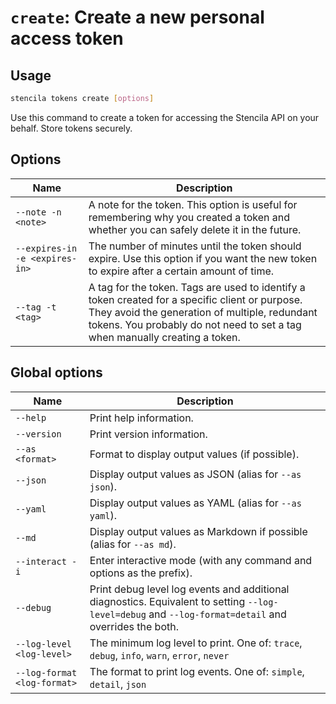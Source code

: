 <!-- Generated from doc comments in Rust. Do not edit. -->

# `create`: Create a new personal access token

## Usage

```sh
stencila tokens create [options]
```

Use this command to create a token for accessing the Stencila API on your behalf. Store tokens securely.

## Options

| Name                           | Description                                                                                                                                                                                                                     |
| ------------------------------ | ------------------------------------------------------------------------------------------------------------------------------------------------------------------------------------------------------------------------------- |
| `--note -n <note>`             | A note for the token. This option is useful for remembering why you created a token and whether you can safely delete it in the future.                                                                                         |
| `--expires-in -e <expires-in>` | The number of minutes until the token should expire. Use this option if you want the new token to expire after a certain amount of time.                                                                                        |
| `--tag -t <tag>`               | A tag for the token. Tags are used to identify a token created for a specific client or purpose. They avoid the generation of multiple, redundant tokens. You probably do not need to set a tag when manually creating a token. |

## Global options

| Name                        | Description                                                                                                                                          |
| --------------------------- | ---------------------------------------------------------------------------------------------------------------------------------------------------- |
| `--help`                    | Print help information.                                                                                                                              |
| `--version`                 | Print version information.                                                                                                                           |
| `--as <format>`             | Format to display output values (if possible).                                                                                                       |
| `--json`                    | Display output values as JSON (alias for `--as json`).                                                                                               |
| `--yaml`                    | Display output values as YAML (alias for `--as yaml`).                                                                                               |
| `--md`                      | Display output values as Markdown if possible (alias for `--as md`).                                                                                 |
| `--interact -i`             | Enter interactive mode (with any command and options as the prefix).                                                                                 |
| `--debug`                   | Print debug level log events and additional diagnostics. Equivalent to setting `--log-level=debug` and `--log-format=detail` and overrides the both. |
| `--log-level <log-level>`   | The minimum log level to print. One of: `trace`, `debug`, `info`, `warn`, `error`, `never`                                                           |
| `--log-format <log-format>` | The format to print log events. One of: `simple`, `detail`, `json`                                                                                   |
